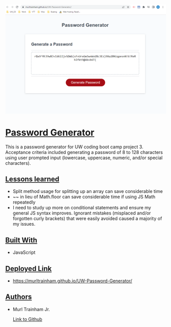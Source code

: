 ![Image](./assets/photo/PWGenPhoto.PNG)

# **<u>Password  Generator</u>**

This is a password generator for UW coding boot camp project 3. Acceptance criteria included generating a password of 8 to 128 characters using user prompted input (lowercase, uppercase, numeric, and/or special characters).

## <u>Lessons learned</u>

- Split method usage for splitting up an array can save considerable time
- ~~ in lieu of Math.floor can save considerable time if using JS Math repeatedly 
- I need to study up more on conditional statements and ensure my general JS syntax improves. Ignorant mistakes (misplaced and/or forgotten curly brackets) that were easily avoided caused a majority of my issues.

## <u>Built With</u>

- JavaScript

## <u>Deployed Link</u>

- https://murltrainham.github.io/UW-Password-Generator/

## <u>Authors</u>

- Murl Trainham Jr.

  [Link to Github](https://github.com/murltrainham)
